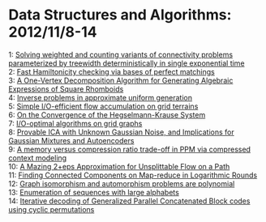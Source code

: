 # Data Structures and Algorithms: 2012/11/8-14  
1: [Solving weighted and counting variants of connectivity problems  parameterized by treewidth deterministically in single exponential time](https://doi.org/10.48550/arXiv.1211.1505)  
2: [Fast Hamiltonicity checking via bases of perfect matchings](https://doi.org/10.48550/arXiv.1211.1506)  
3: [A One-Vertex Decomposition Algorithm for Generating Algebraic  Expressions of Square Rhomboids](https://doi.org/10.48550/arXiv.1211.1661)  
4: [Inverse problems in approximate uniform generation](https://doi.org/10.48550/arXiv.1211.1722)  
5: [Simple I/O-efficient flow accumulation on grid terrains](https://doi.org/10.48550/arXiv.1211.1857)  
6: [On the Convergence of the Hegselmann-Krause System](https://doi.org/10.48550/arXiv.1211.1909)  
7: [I/O-optimal algorithms on grid graphs](https://doi.org/10.48550/arXiv.1211.2066)  
8: [Provable ICA with Unknown Gaussian Noise, and Implications for Gaussian  Mixtures and Autoencoders](https://doi.org/10.48550/arXiv.1206.5349)  
9: [A memory versus compression ratio trade-off in PPM via compressed  context modeling](https://doi.org/10.48550/arXiv.1211.2636)  
10: [A Mazing 2+eps Approximation for Unsplittable Flow on a Path](https://doi.org/10.48550/arXiv.1211.2670)  
11: [Finding Connected Components on Map-reduce in Logarithmic Rounds](https://doi.org/10.48550/arXiv.1203.5387)  
12: [Graph isomorphism and automorphism problems are polynomial](https://doi.org/10.48550/arXiv.1211.2322)  
13: [Enumeration of sequences with large alphabets](https://doi.org/10.48550/arXiv.1211.2926)  
14: [Iterative decoding of Generalized Parallel Concatenated Block codes  using cyclic permutations](https://doi.org/10.48550/arXiv.1211.2960)  